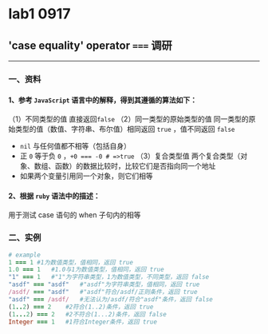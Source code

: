 # lab1 0917
## 'case equality' operator  `===` 调研
---
### 一、资料
#### 1、参考 `JavaScript` 语言中的解释，得到其遵循的算法如下：
（1）不同类型的值
直接返回` false `
（2）同一类型的原始类型的值
同一类型的原始类型的值（数值、字符串、布尔值）相同返回 `true` ，值不同返回 `false` 
- `nil` 与任何值都不相等（包括自身）
- 正 `0` 等于负 `0` ，`+0 === -0	# =>true` 
（3）复合类型值
两个复合类型（对象、数组、函数）的数据比较时，比较它们是否指向同一个地址
- 如果两个变量引用同一个对象，则它们相等
#### 2、根据 `ruby` 语法中的描述：
用于测试 case 语句的 when 子句内的相等
### 二、实例
```ruby
# example
1 === 1	#1为数值类型，值相同，返回 true
1.0 === 1	#1.0与1为数值类型，值相同，返回 true
"1" === 1	#"1"为字符串类型，1为数值类型，不同类型，返回 false
"asdf" === "asdf"	#"asdf"为字符串类型，值相同，返回 true
/asdf/ === "asdf"	#"asdf"符合/asdf/正则条件，返回 true
"asdf" === /asdf/	#无法认为/asdf/符合"asdf"条件，返回 false
(1..2) === 2	#2符合(1..2)条件，返回 true
(1...2) === 2	#2不符合(1...2)条件，返回 false
Integer === 1	#1符合Integer条件，返回 true
```